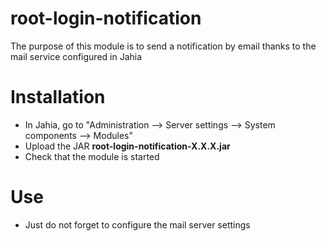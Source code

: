 # root-login-notification

The purpose of this module is to send a notification by email thanks to the mail service configured in Jahia

# Installation

- In Jahia, go to "Administration --> Server settings --> System components --> Modules"
- Upload the JAR **root-login-notification-X.X.X.jar**
- Check that the module is started

# Use

- Just do not forget to configure the mail server settings

